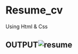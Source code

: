 # Resume_cv
Using Html &amp; Css
## OUTPUT![resume](https://github.com/Ksyadav123/Resume_cv/assets/140374939/3da3411b-5822-4be3-aca8-c7d802b07a2a)
